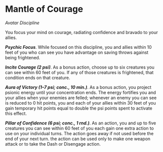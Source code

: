 # Mantle of Courage
*Avatar Discipline*

You focus your mind on courage, radiating confidence and bravado to your allies.

***Psychic Focus***. While focused on this discipline, you and allies within 10 feet of you who can see you have advantage on saving throws against being frightened.

***Incite Courage (2 psi)***. As a bonus action, choose up to six creatures you can see within 60 feet of you. If any of those creatures is frightened, that condition ends on that creature.

***Aura of Victory (1–7 psi; conc., 10 min.)***. As a bonus action, you project psionic energy until your concentration ends. The energy fortifies you and your allies when your enemies are felled; whenever an enemy you can see is reduced to 0 hit points, you and each of your allies within 30 feet of you gain temporary hit points equal to double the psi points spent to activate this effect.

***Pillar of Confidence (6 psi; conc., 1 rnd.)***. As an action, you and up to five creatures you can see within 60 feet of you each gain one extra action to use on your individual turns. The action goes away if not used before the end of your next turn. the action can be used only to make one weapon attack or to take the Dash or Disengage action.
